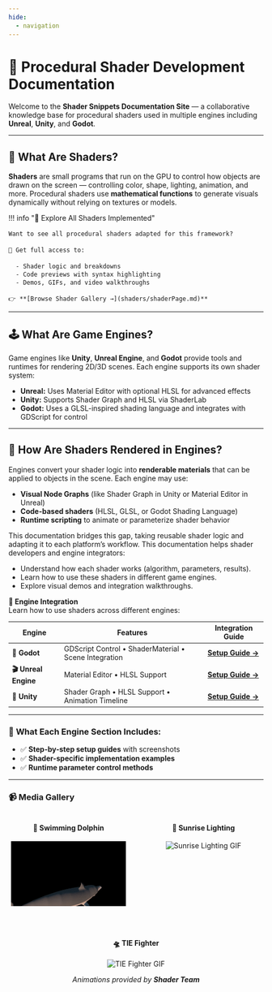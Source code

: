 ```yaml
---
hide:
  - navigation
---
```


# 🎨 Procedural Shader Development Documentation

Welcome to the **Shader Snippets Documentation Site** — a collaborative knowledge base for procedural shaders used in multiple engines including **Unreal**, **Unity**, and **Godot**.

---

## 🧠 What Are Shaders?

**Shaders** are small programs that run on the GPU to control how objects are drawn on the screen — controlling color, shape, lighting, animation, and more. Procedural shaders use **mathematical functions** to generate visuals dynamically without relying on textures or models.

!!! info "🎨 Explore All Shaders Implemented"

    Want to see all procedural shaders adapted for this framework?

    🧠 Get full access to:

      - Shader logic and breakdowns  
      - Code previews with syntax highlighting  
      - Demos, GIFs, and video walkthroughs

    👉 **[Browse Shader Gallery →](shaders/shaderPage.md)**

---

## 🕹️ What Are Game Engines?

Game engines like **Unity**, **Unreal Engine**, and **Godot** provide tools and runtimes for rendering 2D/3D scenes. Each engine supports its own shader system:

- **Unreal:** Uses Material Editor with optional HLSL for advanced effects
- **Unity:** Supports Shader Graph and HLSL via ShaderLab
- **Godot:** Uses a GLSL-inspired shading language and integrates with GDScript for control

---

## 🔄 How Are Shaders Rendered in Engines?

Engines convert your shader logic into **renderable materials** that can be applied to objects in the scene. Each engine may use:

- **Visual Node Graphs** (like Shader Graph in Unity or Material Editor in Unreal)
- **Code-based shaders** (HLSL, GLSL, or Godot Shading Language)
- **Runtime scripting** to animate or parameterize shader behavior

This documentation bridges this gap, taking reusable shader logic and adapting it to each platform’s workflow. This documentation helps shader developers and engine integrators:

- Understand how each shader works (algorithm, parameters, results).
- Learn how to use these shaders in different game engines.
- Explore visual demos and integration walkthroughs.

**🧩 Engine Integration**  
Learn how to use shaders across different engines:


| Engine             | Features             | Integration Guide                 |
|------             |--------               |-----------------                  | 
| **🚀 Godot** | GDScript Control • ShaderMaterial • Scene Integration | **[Setup Guide →](engines/godot.md#godot)** |        
| **🎬 Unreal Engine** | Material Editor • HLSL Support  | **[Setup Guide →](engines/unreal.md#unreal-engine)** |
| **🧩 Unity** | Shader Graph • HLSL Support • Animation Timeline | **[Setup Guide →](engines/unity.md#unity)** |


---

### 🔧 **What Each Engine Section Includes:**
- ✅ **Step-by-step setup guides** with screenshots
- ✅ **Shader-specific implementation examples**
- ✅ **Runtime parameter control methods**


---

### 📹 Media Gallery

<div style="display: flex; justify-content: center; gap: 40px; flex-wrap: wrap; text-align: center;">

  <div style="width: 45%;">
    <h4>🐬 Swimming Dolphin</h4>
    <img src="https://raw.githubusercontent.com/friedaxvictoria/procedural_shader_framework/main/shaders/screenshots/swimming_dolphin.gif" width="100%" alt="Swimming Dolphin GIF">
  </div>

  <div style="width: 45%;">
    <h4>🌅 Sunrise Lighting</h4>
    <img src="https://raw.githubusercontent.com/friedaxvictoria/procedural_shader_framework/main/shaders/screenshots/lighting/sunrise.gif" width="100%" alt="Sunrise Lighting GIF">
  </div>

  <div style="width: 30%;">
    <h4>🛸 TIE Fighter</h4>
    <img src="https://raw.githubusercontent.com/friedaxvictoria/procedural_shader_framework/main/shaders/screenshots/animation/TIE Fighter_animation.gif" width="100%" alt="TIE Fighter GIF">
  </div>

</div>

<p align="center"><em>Animations provided by <strong>Shader Team</strong></em></p>


